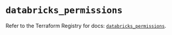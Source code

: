 # `databricks_permissions`

Refer to the Terraform Registry for docs: [`databricks_permissions`](https://registry.terraform.io/providers/databricks/databricks/1.75.0/docs/resources/permissions).
